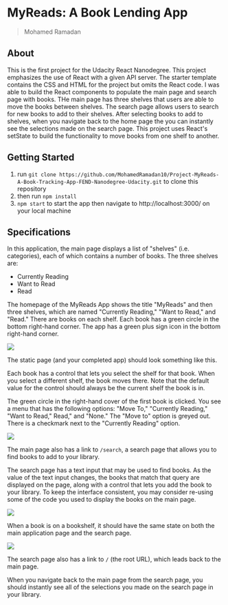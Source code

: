 # MyReads: A Book Lending App

> Mohamed Ramadan 

## About

This is the first project for the Udacity React Nanodegree. This project emphasizes the use of React with a given API server. The starter template contains the CSS and HTML for the project but omits the React code. I was able to build the React components to populate the main page and search page with books. THe main page has three shelves that users are able to move the books between shelves. The search page allows users to search for new books to add to their shelves. After selecting books to add to shelves, when you navigate back to the home page the you can instantly see the selections made on the search page. This project uses React's setState to build the functionality to move books from one shelf to another.

## Getting Started

1. run `git clone https://github.com/MohamedRamadan10/Project-MyReads-A-Book-Tracking-App-FEND-Nanodegree-Udacity.git` to clone this repository
2. then run `npm install`
3. `npm start` to start the app then navigate to http://localhost:3000/ on your local machine

## Specifications

In this application, the main page displays a list of "shelves" (i.e. categories), each of which contains a number of books. The three shelves are:

-   Currently Reading
-   Want to Read
-   Read

The homepage of the MyReads App shows the title "MyReads" and then three shelves, which are named "Currently Reading," "Want to Read," and "Read." There are books on each shelf. Each book has a green circle in the bottom right-hand corner. The app has a green plus sign icon in the bottom right-hand corner.

![](https://d17h27t6h515a5.cloudfront.net/topher/2017/May/590c0f12_react-project1-a/react-project1-a.png)

The static page (and your completed app) should look something like this.

Each book has a control that lets you select the shelf for that book. When you select a different shelf, the book moves there. Note that the default value for the control should always be the current shelf the book is in.

The green circle in the right-hand cover of the first book is clicked. You see a menu that has the following options: "Move To," "Currently Reading," "Want to Read," Read," and "None." The "Move to" option is greyed out. There is a checkmark next to the "Currently Reading" option.


![](https://d17h27t6h515a5.cloudfront.net/topher/2017/May/590c0f26_react-project1-b/react-project1-b.png)

The main page also has a link to  `/search`, a search page that allows you to find books to add to your library.

The search page has a text input that may be used to find books. As the value of the text input changes, the books that match that query are displayed on the page, along with a control that lets you add the book to your library. To keep the interface consistent, you may consider re-using some of the code you used to display the books on the main page.

![](https://d17h27t6h515a5.cloudfront.net/topher/2017/December/5a3c22b9_screen-shot-2017-12-21-at-1.06.59-pm/screen-shot-2017-12-21-at-1.06.59-pm.png)

When a book is on a bookshelf, it should have the same state on both the main application page and the search page.

![](https://d17h27t6h515a5.cloudfront.net/topher/2017/July/595d48a9_correct-use-of-state/correct-use-of-state.gif)

The search page also has a link to  `/`  (the root URL), which leads back to the main page.

When you navigate back to the main page from the search page, you should instantly see all of the selections you made on the search page in your library.
